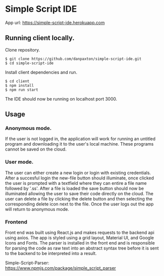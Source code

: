 # Simple Script IDE
App url: https://simple-script-ide.herokuapp.com
## Running client locally.

Clone repository.
```console
$ git clone https://github.com/danpaxton/simple-script-ide.git
$ cd simple-script-ide
```

Install client dependencies and run.
```console
$ cd client
$ npm install
$ npm run start
```
The IDE should now be running on localhost port 3000.

## Usage
### Anonymous mode.
If the user is not logged in, the application will work for running an untitled program and downloading it to the user's local machine. These programs cannot be saved on the cloud.

### User mode.
The user can either create a new login or login with existing credentials. After a succesful login the new-file button should illuminate, once clicked the user is prompted with a textfield where they can entire a file name followed by '.ss'. After a file is loaded the save button should now be illuminated allowing the user to save their code directly on the cloud. The user can delete a file by clicking the delete button and then selecting the corresponding delete icon next to the file. Once the user logs out the app will return to anonymous mode.

### Frontend
Front end was built using React.js and makes requests to the backend api using axios. The app is styled using a grid layout, Material UI, and Google Icons and Fonts. The parser is installed in the front end and is responsible for parsing the code as raw text into an abstract syntax tree before it is sent to the backend to be interpreted into a result.

Simple-Script-Parser: https://www.npmjs.com/package/simple_script_parser